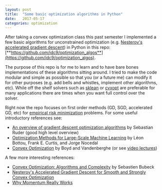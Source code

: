 ```yaml
---
layout: post
title:  "Some basic optimization algorithms in Python"
date:   2017-05-17
categories: optimization
---
```


After taking a convex optimization class this past semester I implemented a few basic algorithms for unconstrained optimization (e.g. [Nesterov's accelerated gradient descent](https://github.com/idc9/optimization_algos/blob/master/opt_algos/accelerated_gradient_descent.py)) in Python in this repo: [**https://github.com/idc9/optimization_algos**](https://github.com/idc9/optimization_algos).

The purpose of this repo is for me to learn and to have bare bones implementations of these algorithms sitting around. I tried to make the code modular and simple as possible so that you (or a future me) can modify it for other purposes (e.g. add bells and whistles, implement other algorithms, etc). While off the shelf solvers such as [sklean](http://scikit-learn.org/stable/) or [cvxopt](http://cvxopt.org/) are preferable for many applications there are times when you want full control over the solver.


Right now the repo focuses on first order methods (GD, SGD, accelerated GD, etc) for [empirical risk minimization](http://www.cs.cornell.edu/courses/cs4780/2015fa/web/lecturenotes/lecturenote10.html) problems. For some useful introductory references see:

- [An overview of gradient descent optimization algorithms](http://sebastianruder.com/optimizing-gradient-descent/index.html) by Sebastian Ruder (good high level overview)
- [Optimization Methods for Large-Scale Machine Learning](https://arxiv.org/abs/1606.04838) by Léon Bottou, Frank E. Curtis, and Jorge Nocedal
- [Convex Optimization](https://web.stanford.edu/~boyd/cvxbook/bv_cvxbook.pdf) by Boyd and Vandenberghe (or see [video lectures](https://www.youtube.com/view_play_list?p=3940DD956CDF0622))

A few more interesting references:
- [Convex Optimization: Algorithms and Complexity](https://arxiv.org/pdf/1405.4980.pdf) by Sebastien Bubeck
- [Nesterov's Accelerated Gradient Descent for Smooth and Strongly Convex Optimization](https://blogs.princeton.edu/imabandit/2014/03/06/nesterovs-accelerated-gradient-descent-for-smooth-and-strongly-convex-optimization/)
- [Why Momentum Really Works](http://distill.pub/2017/momentum/)
